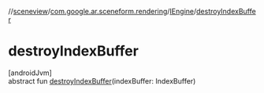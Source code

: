 //[sceneview](../../../index.md)/[com.google.ar.sceneform.rendering](../index.md)/[IEngine](index.md)/[destroyIndexBuffer](destroy-index-buffer.md)

# destroyIndexBuffer

[androidJvm]\
abstract fun [destroyIndexBuffer](destroy-index-buffer.md)(indexBuffer: IndexBuffer)

